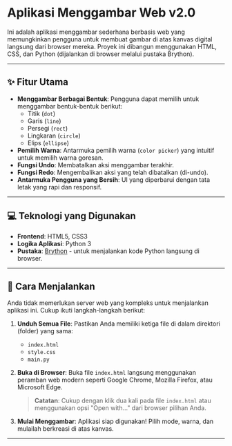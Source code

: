# Aplikasi Menggambar Web v2.0

Ini adalah aplikasi menggambar sederhana berbasis web yang memungkinkan pengguna untuk membuat gambar di atas kanvas digital langsung dari browser mereka. Proyek ini dibangun menggunakan HTML, CSS, dan Python (dijalankan di browser melalui pustaka Brython).

---

## ✨ Fitur Utama

- **Menggambar Berbagai Bentuk**: Pengguna dapat memilih untuk menggambar bentuk-bentuk berikut:
  - Titik (`dot`)
  - Garis (`line`)
  - Persegi (`rect`)
  - Lingkaran (`circle`)
  - Elips (`ellipse`)
- **Pemilih Warna**: Antarmuka pemilih warna (`color picker`) yang intuitif untuk memilih warna goresan.
- **Fungsi Undo**: Membatalkan aksi menggambar terakhir.
- **Fungsi Redo**: Mengembalikan aksi yang telah dibatalkan (di-undo).
- **Antarmuka Pengguna yang Bersih**: UI yang diperbarui dengan tata letak yang rapi dan responsif.

---

## 💻 Teknologi yang Digunakan

- **Frontend**: HTML5, CSS3
- **Logika Aplikasi**: Python 3
- **Pustaka**: [Brython](https://brython.info/) - untuk menjalankan kode Python langsung di browser.

---

## 🚀 Cara Menjalankan

Anda tidak memerlukan server web yang kompleks untuk menjalankan aplikasi ini. Cukup ikuti langkah-langkah berikut:

1.  **Unduh Semua File**: Pastikan Anda memiliki ketiga file di dalam direktori (folder) yang sama:
    - `index.html`
    - `style.css`
    - `main.py`

2.  **Buka di Browser**: Buka file `index.html` langsung menggunakan peramban web modern seperti Google Chrome, Mozilla Firefox, atau Microsoft Edge.

    > **Catatan**: Cukup dengan klik dua kali pada file `index.html` atau menggunakan opsi "Open with..." dari browser pilihan Anda.

3.  **Mulai Menggambar**: Aplikasi siap digunakan! Pilih mode, warna, dan mulailah berkreasi di atas kanvas.

---